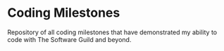# Coding Milestones
Repository of all coding milestones that have demonstrated my ability to code with The Software Guild and beyond.
